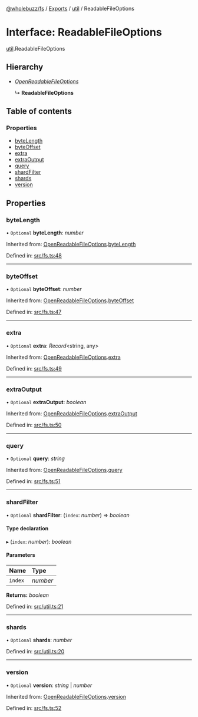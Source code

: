 [@wholebuzz/fs](../README.md) / [Exports](../modules.md) / [util](../modules/util.md) / ReadableFileOptions

# Interface: ReadableFileOptions

[util](../modules/util.md).ReadableFileOptions

## Hierarchy

- [*OpenReadableFileOptions*](fs.openreadablefileoptions.md)

  ↳ **ReadableFileOptions**

## Table of contents

### Properties

- [byteLength](util.readablefileoptions.md#bytelength)
- [byteOffset](util.readablefileoptions.md#byteoffset)
- [extra](util.readablefileoptions.md#extra)
- [extraOutput](util.readablefileoptions.md#extraoutput)
- [query](util.readablefileoptions.md#query)
- [shardFilter](util.readablefileoptions.md#shardfilter)
- [shards](util.readablefileoptions.md#shards)
- [version](util.readablefileoptions.md#version)

## Properties

### byteLength

• `Optional` **byteLength**: *number*

Inherited from: [OpenReadableFileOptions](fs.openreadablefileoptions.md).[byteLength](fs.openreadablefileoptions.md#bytelength)

Defined in: [src/fs.ts:48](https://github.com/wholebuzz/fs/blob/master/src/fs.ts#L48)

___

### byteOffset

• `Optional` **byteOffset**: *number*

Inherited from: [OpenReadableFileOptions](fs.openreadablefileoptions.md).[byteOffset](fs.openreadablefileoptions.md#byteoffset)

Defined in: [src/fs.ts:47](https://github.com/wholebuzz/fs/blob/master/src/fs.ts#L47)

___

### extra

• `Optional` **extra**: *Record*<string, any\>

Inherited from: [OpenReadableFileOptions](fs.openreadablefileoptions.md).[extra](fs.openreadablefileoptions.md#extra)

Defined in: [src/fs.ts:49](https://github.com/wholebuzz/fs/blob/master/src/fs.ts#L49)

___

### extraOutput

• `Optional` **extraOutput**: *boolean*

Inherited from: [OpenReadableFileOptions](fs.openreadablefileoptions.md).[extraOutput](fs.openreadablefileoptions.md#extraoutput)

Defined in: [src/fs.ts:50](https://github.com/wholebuzz/fs/blob/master/src/fs.ts#L50)

___

### query

• `Optional` **query**: *string*

Inherited from: [OpenReadableFileOptions](fs.openreadablefileoptions.md).[query](fs.openreadablefileoptions.md#query)

Defined in: [src/fs.ts:51](https://github.com/wholebuzz/fs/blob/master/src/fs.ts#L51)

___

### shardFilter

• `Optional` **shardFilter**: (`index`: *number*) => *boolean*

#### Type declaration

▸ (`index`: *number*): *boolean*

#### Parameters

| Name | Type |
| :------ | :------ |
| `index` | *number* |

**Returns:** *boolean*

Defined in: [src/util.ts:21](https://github.com/wholebuzz/fs/blob/master/src/util.ts#L21)

___

### shards

• `Optional` **shards**: *number*

Defined in: [src/util.ts:20](https://github.com/wholebuzz/fs/blob/master/src/util.ts#L20)

___

### version

• `Optional` **version**: *string* \| *number*

Inherited from: [OpenReadableFileOptions](fs.openreadablefileoptions.md).[version](fs.openreadablefileoptions.md#version)

Defined in: [src/fs.ts:52](https://github.com/wholebuzz/fs/blob/master/src/fs.ts#L52)
